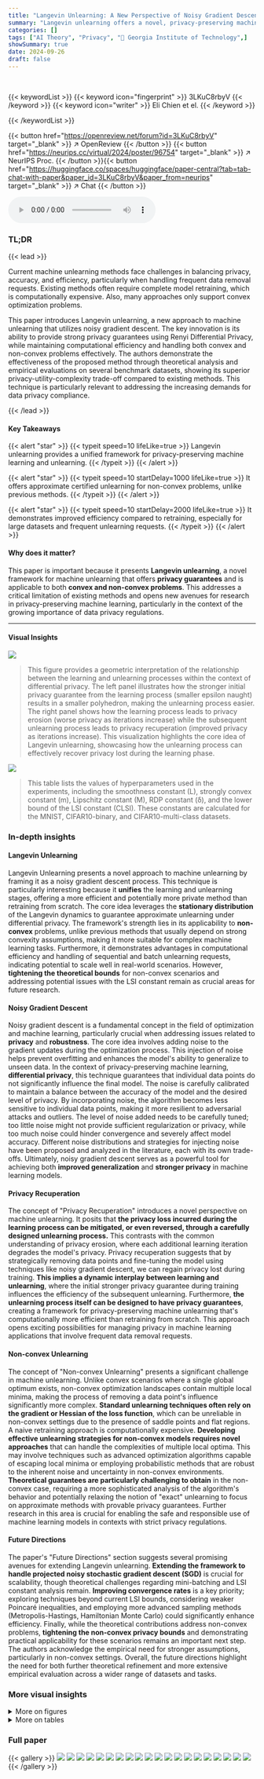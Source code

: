 ```yaml
---
title: "Langevin Unlearning: A New Perspective of Noisy Gradient Descent for Machine Unlearning"
summary: "Langevin unlearning offers a novel, privacy-preserving machine unlearning framework based on noisy gradient descent, handling both convex and non-convex problems efficiently."
categories: []
tags: ["AI Theory", "Privacy", "🏢 Georgia Institute of Technology",]
showSummary: true
date: 2024-09-26
draft: false
---
```


<br>

{{< keywordList >}}
{{< keyword icon="fingerprint" >}} 3LKuC8rbyV {{< /keyword >}}
{{< keyword icon="writer" >}} Eli Chien et el. {{< /keyword >}}
 
{{< /keywordList >}}

{{< button href="https://openreview.net/forum?id=3LKuC8rbyV" target="_blank" >}}
↗ OpenReview
{{< /button >}}
{{< button href="https://neurips.cc/virtual/2024/poster/96754" target="_blank" >}}
↗ NeurIPS Proc.
{{< /button >}}{{< button href="https://huggingface.co/spaces/huggingface/paper-central?tab=tab-chat-with-paper&paper_id=3LKuC8rbyV&paper_from=neurips" target="_blank" >}}
↗ Chat
{{< /button >}}



<audio controls>
    <source src="https://ai-paper-reviewer.com/3LKuC8rbyV/podcast.wav" type="audio/wav">
    Your browser does not support the audio element.
</audio>


### TL;DR


{{< lead >}}

Current machine unlearning methods face challenges in balancing privacy, accuracy, and efficiency, particularly when handling frequent data removal requests.  Existing methods often require complete model retraining, which is computationally expensive.  Also, many approaches only support convex optimization problems. 

This paper introduces Langevin unlearning, a new approach to machine unlearning that utilizes noisy gradient descent.  The key innovation is its ability to provide strong privacy guarantees using Renyi Differential Privacy, while maintaining computational efficiency and handling both convex and non-convex problems effectively. The authors demonstrate the effectiveness of the proposed method through theoretical analysis and empirical evaluations on several benchmark datasets, showing its superior privacy-utility-complexity trade-off compared to existing methods.  This technique is particularly relevant to addressing the increasing demands for data privacy compliance.

{{< /lead >}}


#### Key Takeaways

{{< alert "star" >}}
{{< typeit speed=10 lifeLike=true >}} Langevin unlearning provides a unified framework for privacy-preserving machine learning and unlearning. {{< /typeit >}}
{{< /alert >}}

{{< alert "star" >}}
{{< typeit speed=10 startDelay=1000 lifeLike=true >}} It offers approximate certified unlearning for non-convex problems, unlike previous methods. {{< /typeit >}}
{{< /alert >}}

{{< alert "star" >}}
{{< typeit speed=10 startDelay=2000 lifeLike=true >}} It demonstrates improved efficiency compared to retraining, especially for large datasets and frequent unlearning requests. {{< /typeit >}}
{{< /alert >}}

#### Why does it matter?
This paper is important because it presents **Langevin unlearning**, a novel framework for machine unlearning that offers **privacy guarantees** and is applicable to both **convex and non-convex problems**.  This addresses a critical limitation of existing methods and opens new avenues for research in privacy-preserving machine learning, particularly in the context of the growing importance of data privacy regulations.

------
#### Visual Insights



![](https://ai-paper-reviewer.com/3LKuC8rbyV/figures_1_1.jpg)

> This figure provides a geometric interpretation of the relationship between the learning and unlearning processes within the context of differential privacy.  The left panel illustrates how the stronger initial privacy guarantee from the learning process (smaller epsilon naught) results in a smaller polyhedron, making the unlearning process easier. The right panel shows how the learning process leads to privacy erosion (worse privacy as iterations increase) while the subsequent unlearning process leads to privacy recuperation (improved privacy as iterations increase).  This visualization highlights the core idea of Langevin unlearning, showcasing how the unlearning process can effectively recover privacy lost during the learning phase.





![](https://ai-paper-reviewer.com/3LKuC8rbyV/tables_25_1.jpg)

> This table lists the values of hyperparameters used in the experiments, including the smoothness constant (L), strongly convex constant (m), Lipschitz constant (M), RDP constant (δ), and the lower bound of the LSI constant (CLSI).  These constants are calculated for the MNIST, CIFAR10-binary, and CIFAR10-multi-class datasets.





### In-depth insights


#### Langevin Unlearning
Langevin Unlearning presents a novel approach to machine unlearning by framing it as a noisy gradient descent process.  This technique is particularly interesting because it **unifies** the learning and unlearning stages, offering a more efficient and potentially more private method than retraining from scratch.  The core idea leverages the **stationary distribution** of the Langevin dynamics to guarantee approximate unlearning under differential privacy. The framework's strength lies in its applicability to **non-convex** problems, unlike previous methods that usually depend on strong convexity assumptions, making it more suitable for complex machine learning tasks.  Furthermore, it demonstrates advantages in computational efficiency and handling of sequential and batch unlearning requests, indicating potential to scale well in real-world scenarios.  However, **tightening the theoretical bounds** for non-convex scenarios and addressing potential issues with the LSI constant remain as crucial areas for future research.

#### Noisy Gradient Descent
Noisy gradient descent is a fundamental concept in the field of optimization and machine learning, particularly crucial when addressing issues related to **privacy** and **robustness**. The core idea involves adding noise to the gradient updates during the optimization process. This injection of noise helps prevent overfitting and enhances the model's ability to generalize to unseen data.  In the context of privacy-preserving machine learning, **differential privacy**, this technique guarantees that individual data points do not significantly influence the final model.  The noise is carefully calibrated to maintain a balance between the accuracy of the model and the desired level of privacy.  By incorporating noise, the algorithm becomes less sensitive to individual data points, making it more resilient to adversarial attacks and outliers.  The level of noise added needs to be carefully tuned; too little noise might not provide sufficient regularization or privacy, while too much noise could hinder convergence and severely affect model accuracy. Different noise distributions and strategies for injecting noise have been proposed and analyzed in the literature, each with its own trade-offs.  Ultimately, noisy gradient descent serves as a powerful tool for achieving both **improved generalization** and **stronger privacy** in machine learning models.

#### Privacy Recuperation
The concept of "Privacy Recuperation" introduces a novel perspective on machine unlearning.  It posits that **the privacy loss incurred during the learning process can be mitigated, or even reversed, through a carefully designed unlearning process.** This contrasts with the common understanding of privacy erosion, where each additional learning iteration degrades the model's privacy.  Privacy recuperation suggests that by strategically removing data points and fine-tuning the model using techniques like noisy gradient descent, we can regain privacy lost during training.  **This implies a dynamic interplay between learning and unlearning**, where the initial stronger privacy guarantee during training influences the efficiency of the subsequent unlearning.  Furthermore, **the unlearning process itself can be designed to have privacy guarantees**, creating a framework for privacy-preserving machine unlearning that's computationally more efficient than retraining from scratch. This approach opens exciting possibilities for managing privacy in machine learning applications that involve frequent data removal requests.

#### Non-convex Unlearning
The concept of "Non-convex Unlearning" presents a significant challenge in machine unlearning.  Unlike convex scenarios where a single global optimum exists, non-convex optimization landscapes contain multiple local minima, making the process of removing a data point's influence significantly more complex.  **Standard unlearning techniques often rely on the gradient or Hessian of the loss function**, which can be unreliable in non-convex settings due to the presence of saddle points and flat regions.  A naive retraining approach is computationally expensive.  **Developing effective unlearning strategies for non-convex models requires novel approaches** that can handle the complexities of multiple local optima. This may involve techniques such as advanced optimization algorithms capable of escaping local minima or employing probabilistic methods that are robust to the inherent noise and uncertainty in non-convex environments. **Theoretical guarantees are particularly challenging to obtain** in the non-convex case, requiring a more sophisticated analysis of the algorithm's behavior and potentially relaxing the notion of "exact" unlearning to focus on approximate methods with provable privacy guarantees.  Further research in this area is crucial for enabling the safe and responsible use of machine learning models in contexts with strict privacy regulations.

#### Future Directions
The paper's "Future Directions" section suggests several promising avenues for extending Langevin unlearning.  **Extending the framework to handle projected noisy stochastic gradient descent (SGD)** is crucial for scalability, though theoretical challenges regarding mini-batching and LSI constant analysis remain.  **Improving convergence rates** is a key priority;  exploring techniques beyond current LSI bounds, considering weaker Poincaré inequalities, and employing more advanced sampling methods (Metropolis-Hastings, Hamiltonian Monte Carlo) could significantly enhance efficiency.  Finally, while the theoretical contributions address non-convex problems, **tightening the non-convex privacy bounds** and demonstrating practical applicability for these scenarios remains an important next step.  The authors acknowledge the empirical need for stronger assumptions, particularly in non-convex settings.  Overall, the future directions highlight the need for both further theoretical refinement and more extensive empirical evaluation across a wider range of datasets and tasks.


### More visual insights

<details>
<summary>More on figures
</summary>


![](https://ai-paper-reviewer.com/3LKuC8rbyV/figures_6_1.jpg)

> This figure geometrically illustrates the relationship between learning and unlearning. The left panel shows how the learning process's Rényi Differential Privacy (RDP) guarantee is represented as a polyhedron, where a smaller ε0 (initial privacy loss) indicates an easier unlearning task.  The right panel demonstrates the learning and unlearning processes on neighboring datasets.  It shows that increased learning iterations lead to privacy erosion, whereas increased unlearning iterations result in privacy recuperation.


![](https://ai-paper-reviewer.com/3LKuC8rbyV/figures_7_1.jpg)

> This figure compares the performance of Langevin Unlearning with D2D and Retraining methods on MNIST and CIFAR10 datasets.  It shows the tradeoff between privacy, utility (accuracy), and computational complexity (number of iterations) for different unlearning scenarios: unlearning one point, unlearning 100 points, and the impact of noise variance on the tradeoff.


![](https://ai-paper-reviewer.com/3LKuC8rbyV/figures_8_1.jpg)

> The figure compares the performance of Langevin Unlearning with Delete-to-Descent (D2D) and retraining from scratch for unlearning tasks on MNIST and CIFAR10 datasets.  It shows the privacy-utility trade-off, considering different numbers of unlearned data points and unlearning iterations.  Panel (a) focuses on unlearning a single point, (b) on unlearning 100 points, and (c) explores the impact of noise variance on utility.


![](https://ai-paper-reviewer.com/3LKuC8rbyV/figures_30_1.jpg)

> The figure compares the performance of Langevin unlearning against Delete-to-Descent (D2D) and retraining for different unlearning scenarios.  It shows the trade-off between privacy, utility (accuracy), and the complexity of the unlearning process under various settings, such as unlearning one or multiple data points, and batch vs. sequential unlearning requests.  Subplots (a) and (b) compare the methods' accuracy with different unlearning iterations.  Subplot (c) analyzes the utility-complexity tradeoff of Langevin unlearning.


</details>




<details>
<summary>More on tables
</summary>


![](https://ai-paper-reviewer.com/3LKuC8rbyV/tables_26_1.jpg)
> This table lists the values of hyperparameters and constants used in the experiments for MNIST and CIFAR-10 datasets.  It includes the smoothness constant (L), strong convexity constant (m), Lipschitz constant (M), RDP constant (δ), and Log-Sobolev Inequality (LSI) constant (CLSI).  These values are essential for the theoretical analysis and practical implementation of the Langevin Unlearning algorithm, and are dataset-specific.

![](https://ai-paper-reviewer.com/3LKuC8rbyV/tables_26_2.jpg)
> This table presents the values of hyperparameters and constants used in the experiments.  These include the smoothness constant (L), strong convexity constant (m), Lipschitz constant (M), RDP constant (δ), and log-Sobolev inequality constant (CLSI) for both the MNIST and CIFAR-10 datasets.  The gradient clipping values (M) are also shown. This information is crucial for understanding and reproducing the experimental results.

![](https://ai-paper-reviewer.com/3LKuC8rbyV/tables_27_1.jpg)
> This table presents the values of hyperparameters and constants used in the experiments.  These values are crucial for configuring and understanding the results of the logistic regression models on the MNIST and CIFAR-10 datasets.  The table includes smoothness constant (L), strong convexity constant (m), Lipschitz constant (M), RDP constant (δ), and log-Sobolev inequality constant (CLSI).

![](https://ai-paper-reviewer.com/3LKuC8rbyV/tables_27_2.jpg)
> This table shows the noise standard deviation (σ) values used for the Delete-to-Descent (D2D) baseline method in Figure 3a of the paper.  Different values of σ were used for different datasets (CIFAR-10-binary, CIFAR-10-multi-class, MNIST) and different numbers of unlearning iterations (1, 2, 5). The values are presented to show how the noise parameter was adjusted for varying levels of privacy requirements.  These parameters are crucial in understanding the privacy-utility trade-offs in the experiments.

![](https://ai-paper-reviewer.com/3LKuC8rbyV/tables_28_1.jpg)
> This table presents the optimal noise standard deviation (σ) values determined through a binary search for various target privacy loss parameters (ê). Different values of ê are tested and the corresponding σ is calculated for three datasets: CIFAR-10-binary, CIFAR-10-multi-class, and MNIST. Each dataset has a different set of σ values depending on the target ê.

![](https://ai-paper-reviewer.com/3LKuC8rbyV/tables_29_1.jpg)
> This table presents the values of hyperparameters and constants used in the experiments. These values are calculated based on the specific properties of the datasets used (MNIST and CIFAR-10) and the loss function used in the experiments. The table includes the smoothness constant (L), strong convexity constant (m), Lipschitz constant (M), RDP constant (δ), and CLSI (logarithmic Sobolev inequality constant). These constants are crucial for the theoretical analysis and privacy guarantees provided in the paper.  The gradient clip value (M) is used to control the norm of the gradients during the training process, and the RDP constant is a parameter that determines the level of privacy provided by the algorithm.  The CLSI constant is a measure of how well the probability distribution over model parameters satisfies the log-Sobolev inequality, a crucial property for the convergence analysis.

</details>




### Full paper

{{< gallery >}}
<img src="https://ai-paper-reviewer.com/3LKuC8rbyV/1.png" class="grid-w50 md:grid-w33 xl:grid-w25" />
<img src="https://ai-paper-reviewer.com/3LKuC8rbyV/2.png" class="grid-w50 md:grid-w33 xl:grid-w25" />
<img src="https://ai-paper-reviewer.com/3LKuC8rbyV/3.png" class="grid-w50 md:grid-w33 xl:grid-w25" />
<img src="https://ai-paper-reviewer.com/3LKuC8rbyV/4.png" class="grid-w50 md:grid-w33 xl:grid-w25" />
<img src="https://ai-paper-reviewer.com/3LKuC8rbyV/5.png" class="grid-w50 md:grid-w33 xl:grid-w25" />
<img src="https://ai-paper-reviewer.com/3LKuC8rbyV/6.png" class="grid-w50 md:grid-w33 xl:grid-w25" />
<img src="https://ai-paper-reviewer.com/3LKuC8rbyV/7.png" class="grid-w50 md:grid-w33 xl:grid-w25" />
<img src="https://ai-paper-reviewer.com/3LKuC8rbyV/8.png" class="grid-w50 md:grid-w33 xl:grid-w25" />
<img src="https://ai-paper-reviewer.com/3LKuC8rbyV/9.png" class="grid-w50 md:grid-w33 xl:grid-w25" />
<img src="https://ai-paper-reviewer.com/3LKuC8rbyV/10.png" class="grid-w50 md:grid-w33 xl:grid-w25" />
<img src="https://ai-paper-reviewer.com/3LKuC8rbyV/11.png" class="grid-w50 md:grid-w33 xl:grid-w25" />
<img src="https://ai-paper-reviewer.com/3LKuC8rbyV/12.png" class="grid-w50 md:grid-w33 xl:grid-w25" />
<img src="https://ai-paper-reviewer.com/3LKuC8rbyV/13.png" class="grid-w50 md:grid-w33 xl:grid-w25" />
<img src="https://ai-paper-reviewer.com/3LKuC8rbyV/14.png" class="grid-w50 md:grid-w33 xl:grid-w25" />
<img src="https://ai-paper-reviewer.com/3LKuC8rbyV/15.png" class="grid-w50 md:grid-w33 xl:grid-w25" />
<img src="https://ai-paper-reviewer.com/3LKuC8rbyV/16.png" class="grid-w50 md:grid-w33 xl:grid-w25" />
<img src="https://ai-paper-reviewer.com/3LKuC8rbyV/17.png" class="grid-w50 md:grid-w33 xl:grid-w25" />
<img src="https://ai-paper-reviewer.com/3LKuC8rbyV/18.png" class="grid-w50 md:grid-w33 xl:grid-w25" />
<img src="https://ai-paper-reviewer.com/3LKuC8rbyV/19.png" class="grid-w50 md:grid-w33 xl:grid-w25" />
<img src="https://ai-paper-reviewer.com/3LKuC8rbyV/20.png" class="grid-w50 md:grid-w33 xl:grid-w25" />
{{< /gallery >}}